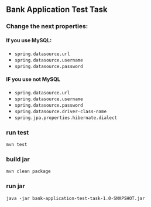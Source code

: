 ## Bank Application Test Task

### Change the next properties:

#### If you use MySQL:

- `spring.datasource.url`
- `spring.datasource.username`
- `spring.datasource.password`

#### IF you use not MySQL

- `spring.datasource.url`
- `spring.datasource.username`
- `spring.datasource.password`
- `spring.datasource.driver-class-name`
- `spring.jpa.properties.hibernate.dialect`

### run test
`mvn test`

### build jar
`mvn clean package`

### run jar
`java -jar bank-application-test-task-1.0-SNAPSHOT.jar`

